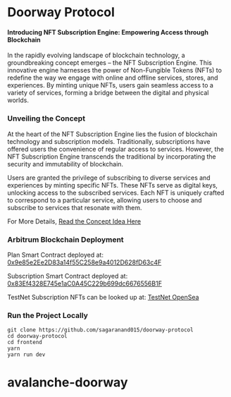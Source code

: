 # Doorway Protocol
#### Introducing NFT Subscription Engine: Empowering Access through Blockchain

In the rapidly evolving landscape of blockchain technology, a groundbreaking concept emerges – the NFT Subscription Engine. This innovative engine harnesses the power of Non-Fungible Tokens (NFTs) to redefine the way we engage with online and offline services, stores, and experiences. By minting unique NFTs, users gain seamless access to a variety of services, forming a bridge between the digital and physical worlds.

### Unveiling the Concept
At the heart of the NFT Subscription Engine lies the fusion of blockchain technology and subscription models. Traditionally, subscriptions have offered users the convenience of regular access to services. However, the NFT Subscription Engine transcends the traditional by incorporating the security and immutability of blockchain.

Users are granted the privilege of subscribing to diverse services and experiences by minting specific NFTs. These NFTs serve as digital keys, unlocking access to the subscribed services. Each NFT is uniquely crafted to correspond to a particular service, allowing users to choose and subscribe to services that resonate with them.

For More Details, [Read the Concept Idea Here](./concept-README.md)

### Arbitrum Blockchain Deployment

Plan Smart Contract deployed at: [0x9e85e2Ee2D83a14f55C258e9a4012D628fD63c4F](https://goerli.arbiscan.io/address/0x9e85e2Ee2D83a14f55C258e9a4012D628fD63c4F)

Subscription Smart Contract deployed at: [0x83Ef4328E745e1aC0A45C229b699dc6676556B1F](https://goerli.arbiscan.io/address/0x83Ef4328E745e1aC0A45C229b699dc6676556B1F)

TestNet Subscription NFTs can be looked up at: [TestNet OpenSea](https://testnets.opensea.io/collection/subscriptionnft-1)

### Run the Project Locally

```
git clone https://github.com/sagaranand015/doorway-protocol
cd doorway-protocol
cd frontend
yarn 
yarn run dev
```
# avalanche-doorway
